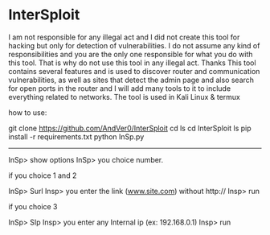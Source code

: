 # InterSploit
I am not responsible for any illegal act and I did not create this tool for hacking but only for detection of vulnerabilities.
I do not assume any kind of responsibilities and you are the only one responsible for what you do with this tool.
That is why do not use this tool in any illegal act. Thanks
This tool contains several features and is used to discover router and communication vulnerabilities, as well as sites that detect the admin page and also search for open ports in the router and I will add many tools to it to include everything related to networks.
The tool is used in Kali Linux & termux

how to use:

git clone https://github.com/AndVer0/InterSploit
cd
ls
cd InterSploit
ls
pip install -r requirements.txt
python InSp.py

----------------
InSp> show options
InSp> you choice number.

if you choice 1 and 2

InSp> Surl
Insp> you enter the link (www.site.com) without http://
Insp> run

if you choice 3

InSp> SIp
Insp> you enter any Internal ip (ex: 192.168.0.1)
Insp> run


